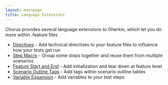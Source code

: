 ```yaml
---
layout: mainpage
title: Language Extensions
---
```


Chorus provides several language extensions to Gherkin, which let you do more within .feature files

* [Directives](/pages/LanguageExtensions/Directives) - Add technical directives to your feature files to influence how your tests get run
* [Step Macro](/pages/LanguageExtensions/StepMacro) - Group some steps together and reuse them from multiple scenarios
* [Feature Start and End](/pages/LanguageExtensions/FeatureStartAndEnd) - Add initialization and tear down at feature level
* [Scenario Outline Tags](/pages/LanguageExtensions/ScenarioOutlineTags) - Add tags within scenario outline tables
* [Variable Expansion](/pages/BuiltInHandlers/ChorusContext/VariablesInSteps) - Add variables to your test steps
